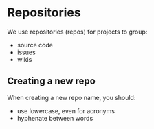 # Repositories

We use repositories (repos) for projects to group:

- source code
- issues
- wikis

## Creating a new repo

When creating a new repo name, you should:

- use lowercase, even for acronyms
- hyphenate between words
